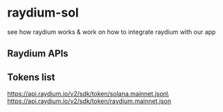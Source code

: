 # raydium-sol
see how raydium works &amp; work on how to integrate raydium with our app

## Raydium APIs
## Tokens list
https://api.raydium.io/v2/sdk/token/solana.mainnet.json\
https://api.raydium.io/v2/sdk/token/raydium.mainnet.json
